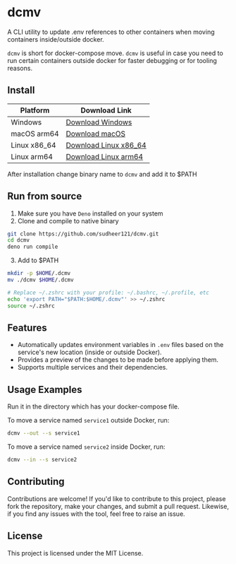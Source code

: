 # dcmv

A CLI utility to update .env references to other containers when moving containers
inside/outside docker. 

`dcmv` is short for docker-compose move. 
`dcmv` is useful in case you need to run certain containers outside docker for faster debugging or for tooling reasons. 

## Install 

| Platform       | Download Link          |
|----------------|------------------------|
| Windows        | [Download Windows](https://github.com/sudheer121/dcmv/releases/download/v1.0.2/dcmv_win_x86_64.exe)  |
| macOS arm64    | [Download macOS](https://github.com/sudheer121/dcmv/releases/download/v1.0.2/dcmv_mac_arm64)    |
| Linux x86_64   | [Download Linux x86_64](https://github.com/sudheer121/dcmv/releases/download/v1.0.2/dcmv_linux_x86_64) |
| Linux arm64    | [Download Linux arm64](https://github.com/sudheer121/dcmv/releases/download/v1.0.2/dcmv_linux_arm64)  |

After installation change binary name to `dcmv` and add it to $PATH

## Run from source

1. Make sure you have `Deno` installed on your system
2. Clone and compile to native binary
```sh
git clone https://github.com/sudheer121/dcmv.git
cd dcmv
deno run compile
```
3. Add to $PATH
```sh
mkdir -p $HOME/.dcmv
mv ./dcmv $HOME/.dcmv

# Replace ~/.zshrc with your profile: ~/.bashrc, ~/.profile, etc
echo 'export PATH="$PATH:$HOME/.dcmv"' >> ~/.zshrc
source ~/.zshrc
```

## Features

- Automatically updates environment variables in `.env` files based on the
  service's new location (inside or outside Docker).
- Provides a preview of the changes to be made before applying them.
- Supports multiple services and their dependencies.


## Usage Examples
Run it in the directory which has your docker-compose file.

To move a service named `service1` outside Docker, run:

```bash
dcmv --out --s service1
```

To move a service named `service2` inside Docker, run:

```bash
dcmv --in --s service2
```

## Contributing

Contributions are welcome! If you'd like to contribute to this project, please
fork the repository, make your changes, and submit a pull request. Likewise, if you find any issues with the tool, feel free to raise an issue.

## License

This project is licensed under the MIT License.
